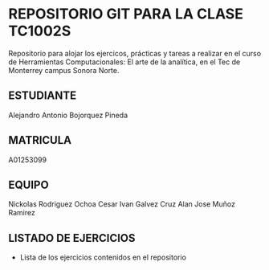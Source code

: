 # REPOSITORIO GIT PARA LA CLASE TC1002S
Repositorio para alojar los ejercicos, prácticas y tareas a realizar 
en el curso de Herramientas Computacionales: El arte de la analítica,
en el Tec de Monterrey campus Sonora Norte.
## ESTUDIANTE 
Alejandro Antonio Bojorquez Pineda

## MATRICULA
A01253099

## EQUIPO
Nickolas Rodriguez Ochoa 
Cesar Ivan Galvez Cruz
Alan Jose Muñoz Ramirez


## LISTADO DE EJERCICIOS
* Lista de los ejercicios contenidos en el repositorio
